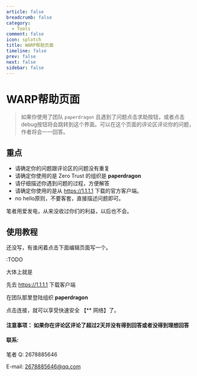 ```yaml
---
article: false
breadcrumb: false
category: 
  - Tools
comment: false
icon: splotch
title: WARP帮助页面
timeline: false
prev: false
next: false
sidebar: false
---
```




# WARP帮助页面

> 如果你使用了团队 `paperdragon` 且遇到了问题点击求助按钮，或者点击debug按钮将会跳转到这个界面。可以在这个页面的评论区评论你的问题，作者将会一一回答。



## 重点

- 请确定你的问题跟评论区的问题没有重复
- 请确定你使用的是 Zero Trust 的组织是 **paperdragon**
- 请仔细描述你遇到问题的过程，方便解答
- 请确定你使用的是从 https://1.1.1.1 下载的官方客户端。
- no hello原则，不要客套，直接描述问题即可。

笔者用爱发电，从来没收过你们的利益，以后也不会。



## 使用教程

还没写，有谁闲着点击下面编辑页面写一个。 

:TODO

大体上就是

先去 https://1.1.1.1 下载客户端

在团队那里登陆组织 **paperdragon** 

点击连接，就可以享受快速安全 【** 网络】了。

#### 注意事项： 如果你在评论区评论了超过2天并没有得到回答或者没得到理想回答

#### 联系:

笔者 Q: 2678885646 

E-mail: 2678885646@qq.com